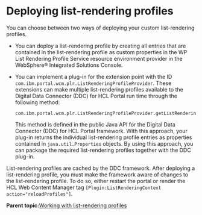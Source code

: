 # Deploying list-rendering profiles

You can choose between two ways of deploying your custom list-rendering profiles.

-   You can deploy a list-rendering profile by creating all entries that are contained in the list-rendering profile as custom properties in the WP List Rendering Profile Service resource environment provider in the WebSphere® Integrated Solutions Console.
-   You can implement a plug-in for the extension point with the ID `com.ibm.portal.wcm.plr.ListRenderingProfileProvider`. These extensions can make multiple list-rendering profiles available to the Digital Data Connector \(DDC\) for HCL Portal run time through the following method:

    ```
    com.ibm.portal.wcm.plr.ListRenderingProfileProvider.getListRenderingProfiles()
    ```

    This method is defined in the public Java API for the Digital Data Connector \(DDC\) for HCL Portal framework. With this approach, your plug-in returns the individual list-rendering profile entries as properties contained in `java.util.Properties` objects. By using this approach, you can package the required list-rendering profiles together with the DDC plug-in.


List-rendering profiles are cached by the DDC framework. After deploying a list-rendering profile, you must make the framework aware of changes to the list-rendering profile. To do so, either restart the portal or render the HCL Web Content Manager tag `[Plugin:ListRenderingContext action="reloadProfiles"]`.

**Parent topic:**[Working with list-rendering profiles](../social/plrf_work_lr_profiles.md)

